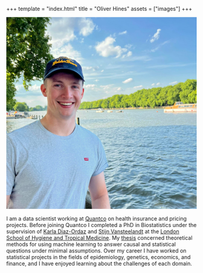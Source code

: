 +++
template = "index.html"
title = "Oliver Hines"
assets = ["images"]
+++

<img src="portrait.jpg" alt="Photo of Oliver Hines">

I am a data scientist working at [Quantco](https://www.quantco.com/) on health insurance and pricing projects.
Before joining Quantco I completed a PhD in Biostatistics under the supervision of [Karla Diaz-Ordaz](https://profiles.ucl.ac.uk/78115-karla-diaz-ordaz) and [Stijn Vansteelandt](https://users.ugent.be/~svsteela/) at the [London School of Hygiene and Tropical Medicine](https://www.lshtm.ac.uk/).
My [thesis](/thesis) concerned theoretical methods for using machine learning to answer causal and statistical questions under minimal assumptions.
Over my career I have worked on statistical projects in the fields of epidemiology, genetics, economics, and finance, and I have enjoyed learning about the challenges of each domain.
